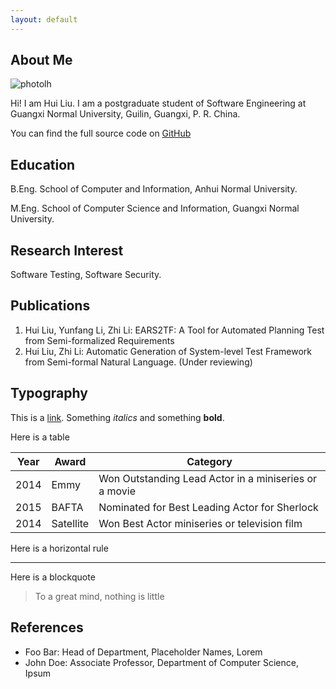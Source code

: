```yaml
---
layout: default
---
```


## About Me

![photolh](E:\documents\photolh.jpg)

Hi! I am Hui Liu. I am a postgraduate student of Software Engineering at Guangxi Normal University, Guilin, Guangxi, P. R. China.

You can find the full source code on [GitHub](https://github.com/aloeordown)

## Education

B.Eng. School of Computer and Information, Anhui Normal University.

M.Eng. School of Computer Science and Information, Guangxi Normal University.

## Research Interest

Software Testing, Software Security.

## Publications

1. Hui Liu, Yunfang Li, Zhi Li: EARS2TF: A Tool for Automated Planning Test from Semi-formalized Requirements
2. Hui Liu, Zhi Li: Automatic Generation of System-level Test Framework from Semi-formal Natural Language. (Under reviewing)

## Typography

This is a [link](http://google.com). Something *italics* and something **bold**.

Here is a table

Year | Award | Category
-----|-------|--------
2014 | Emmy  | Won Outstanding Lead Actor in a miniseries or a movie
2015 | BAFTA | Nominated for Best Leading Actor for Sherlock
2014 | Satellite | Won Best Actor miniseries or television film

Here is a horizontal rule

---

Here is a blockquote

> To a great mind, nothing is little

## References

* Foo Bar: Head of Department, Placeholder Names, Lorem
* John Doe: Associate Professor, Department of Computer Science, Ipsum
